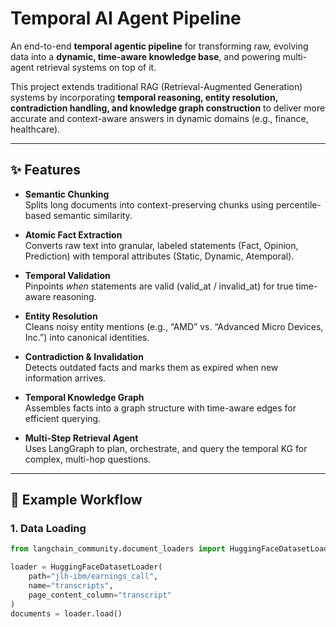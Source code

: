 # Temporal AI Agent Pipeline

An end-to-end **temporal agentic pipeline** for transforming raw, evolving data into a **dynamic, time-aware knowledge base**, and powering multi-agent retrieval systems on top of it.

This project extends traditional RAG (Retrieval-Augmented Generation) systems by incorporating **temporal reasoning, entity resolution, contradiction handling, and knowledge graph construction** to deliver more accurate and context-aware answers in dynamic domains (e.g., finance, healthcare).

---

## ✨ Features

- **Semantic Chunking**  
  Splits long documents into context-preserving chunks using percentile-based semantic similarity.

- **Atomic Fact Extraction**  
  Converts raw text into granular, labeled statements (Fact, Opinion, Prediction) with temporal attributes (Static, Dynamic, Atemporal).

- **Temporal Validation**  
  Pinpoints *when* statements are valid (valid_at / invalid_at) for true time-aware reasoning.

- **Entity Resolution**  
  Cleans noisy entity mentions (e.g., “AMD” vs. “Advanced Micro Devices, Inc.”) into canonical identities.

- **Contradiction & Invalidation**  
  Detects outdated facts and marks them as expired when new information arrives.

- **Temporal Knowledge Graph**  
  Assembles facts into a graph structure with time-aware edges for efficient querying.

- **Multi-Step Retrieval Agent**  
  Uses LangGraph to plan, orchestrate, and query the temporal KG for complex, multi-hop questions.

---

## 🧩 Example Workflow

### 1. Data Loading
```python
from langchain_community.document_loaders import HuggingFaceDatasetLoader

loader = HuggingFaceDatasetLoader(
    path="jlh-ibm/earnings_call",
    name="transcripts",
    page_content_column="transcript"
)
documents = loader.load()

